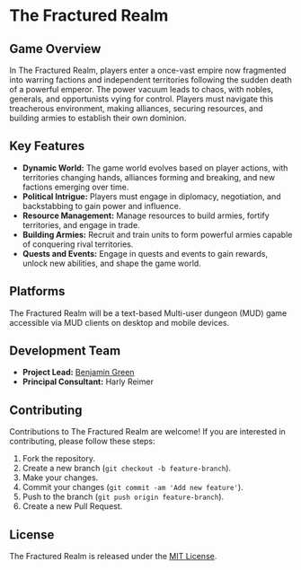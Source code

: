 # The Fractured Realm

## Game Overview

In The Fractured Realm, players enter a once-vast empire now fragmented into warring factions and independent territories following the sudden death of a powerful emperor. The power vacuum leads to chaos, with nobles, generals, and opportunists vying for control. Players must navigate this treacherous environment, making alliances, securing resources, and building armies to establish their own dominion.

## Key Features

- **Dynamic World:** The game world evolves based on player actions, with territories changing hands, alliances forming and breaking, and new factions emerging over time.
- **Political Intrigue:** Players must engage in diplomacy, negotiation, and backstabbing to gain power and influence.
- **Resource Management:** Manage resources to build armies, fortify territories, and engage in trade.
- **Building Armies:** Recruit and train units to form powerful armies capable of conquering rival territories.
- **Quests and Events:** Engage in quests and events to gain rewards, unlock new abilities, and shape the game world.

## Platforms

The Fractured Realm will be a text-based Multi-user dungeon (MUD) game accessible via MUD clients on desktop and mobile devices.

## Development Team

- **Project Lead:** [Benjamin Green](https://github.com/tubamirabilis)
- **Principal Consultant:** Harly Reimer

## Contributing

Contributions to The Fractured Realm are welcome! If you are interested in contributing, please follow these steps:

1. Fork the repository.
2. Create a new branch (`git checkout -b feature-branch`).
3. Make your changes.
4. Commit your changes (`git commit -am 'Add new feature'`).
5. Push to the branch (`git push origin feature-branch`).
6. Create a new Pull Request.

## License

The Fractured Realm is released under the [MIT License](LICENSE.txt).

